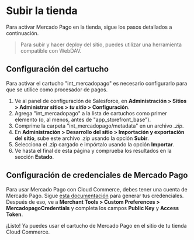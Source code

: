 # Subir la tienda

Para activar Mercado Pago en la tienda, sigue los pasos detallados a continuación.

> Para subir y hacer deploy del sitio, puedes utilizar una herramienta compatible con WebDAV. 

## Configuración del cartucho

Para activar el cartucho "int_mercadopago" es necesario configurarlo para que se utilice como procesador de pagos.

1. Ve al panel de configuración de Salesforce, en **Administración > Sitios > Administrar sitios > _tu sitio_ > Configuración**. 
2. Agrega "int_mercadopago" a la lista de cartuchos como primer elemento (o, al menos, antes de "app_storefront_base").
3. Comprime la carpeta "int_mercadopago/metadata" en un archivo _.zip_.
4. En **Administración > Desarrollo del sitio > Importación y exportación del sitio**, sube este archivo .zip usando la opción **Subir**.
5. Selecciona el .zip cargado e impórtalo usando la opción **Importar**.
6. Ve hasta el final de esta página y comprueba los resultados en la sección **Estado**.

## Configuración de credenciales de Mercado Pago

Para usar Mercado Pago con Cloud Commerce, debes tener una cuenta de Mercado Pago. Sigue [esta documentación](/developers/es/docs/salesforce/aditional-content/credentials) para generar tus credenciales. Después de eso, ve a **Merchant Tools > Custom Preferences > MercadopagoCredentials** y completa los campos **Public Key** y **Access Token**.

¡Listo! Ya puedes usar el cartucho de Mercado Pago en el sitio de tu tienda Cloud Commerce.


